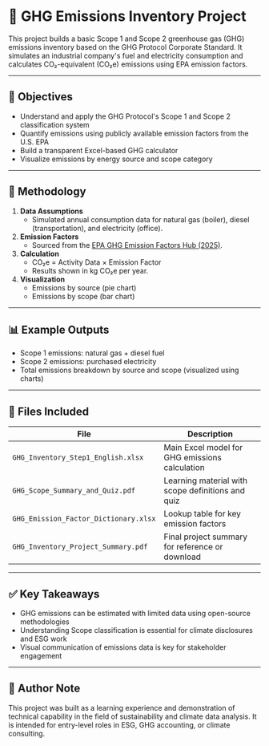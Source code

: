 # 🌱 GHG Emissions Inventory Project

This project builds a basic Scope 1 and Scope 2 greenhouse gas (GHG) emissions inventory based on the GHG Protocol Corporate Standard. It simulates an industrial company's fuel and electricity consumption and calculates CO₂-equivalent (CO₂e) emissions using EPA emission factors.

---

## 📌 Objectives

- Understand and apply the GHG Protocol's Scope 1 and Scope 2 classification system  
- Quantify emissions using publicly available emission factors from the U.S. EPA  
- Build a transparent Excel-based GHG calculator  
- Visualize emissions by energy source and scope category  

---

## 🧮 Methodology

1. **Data Assumptions**  
   - Simulated annual consumption data for natural gas (boiler), diesel (transportation), and electricity (office).
2. **Emission Factors**  
   - Sourced from the [EPA GHG Emission Factors Hub (2025)](https://www.epa.gov/climateleadership/ghg-emission-factors-hub).
3. **Calculation**  
   - CO₂e = Activity Data × Emission Factor  
   - Results shown in kg CO₂e per year.
4. **Visualization**  
   - Emissions by source (pie chart)  
   - Emissions by scope (bar chart)

---

## 📊 Example Outputs

- Scope 1 emissions: natural gas + diesel fuel  
- Scope 2 emissions: purchased electricity  
- Total emissions breakdown by source and scope (visualized using charts)

---

## 📁 Files Included

| File | Description |
|------|-------------|
| `GHG_Inventory_Step1_English.xlsx` | Main Excel model for GHG emissions calculation |
| `GHG_Scope_Summary_and_Quiz.pdf` | Learning material with scope definitions and quiz |
| `GHG_Emission_Factor_Dictionary.xlsx` | Lookup table for key emission factors |
| `GHG_Inventory_Project_Summary.pdf` | Final project summary for reference or download |

---

## ✅ Key Takeaways

- GHG emissions can be estimated with limited data using open-source methodologies  
- Understanding Scope classification is essential for climate disclosures and ESG work  
- Visual communication of emissions data is key for stakeholder engagement  

---

## 🧠 Author Note

This project was built as a learning experience and demonstration of technical capability in the field of sustainability and climate data analysis. It is intended for entry-level roles in ESG, GHG accounting, or climate consulting.
